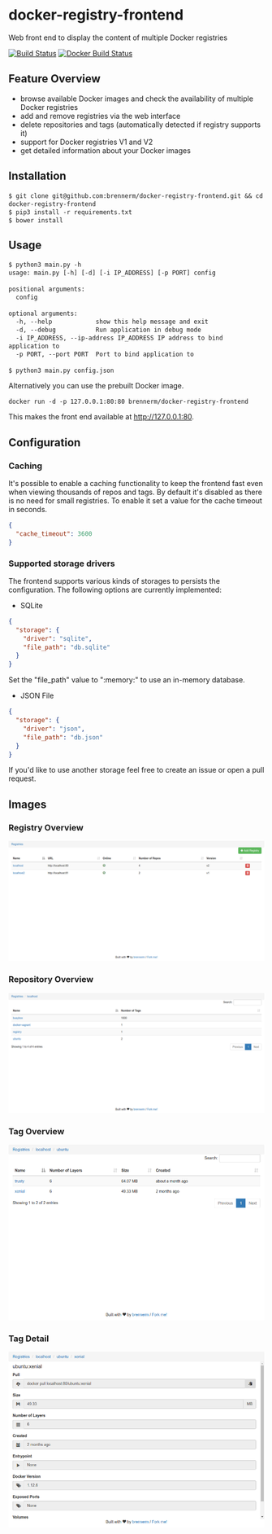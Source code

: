 # docker-registry-frontend
Web front end to display the content of multiple Docker registries

[![Build Status](https://travis-ci.org/brennerm/docker-registry-frontend.svg?branch=master)](https://travis-ci.org/brennerm/docker-registry-frontend)
[![Docker Build Status](https://img.shields.io/docker/build/brennerm/docker-registry-frontend.svg)](https://hub.docker.com/r/brennerm/docker-registry-frontend/)

## Feature Overview
- browse available Docker images and check the availability of multiple Docker registries
- add and remove registries via the web interface
- delete repositories and tags (automatically detected if registry supports it)
- support for Docker registries V1 and V2
- get detailed information about your Docker images

## Installation
```
$ git clone git@github.com:brennerm/docker-registry-frontend.git && cd docker-registry-frontend
$ pip3 install -r requirements.txt
$ bower install
```

## Usage
```
$ python3 main.py -h
usage: main.py [-h] [-d] [-i IP_ADDRESS] [-p PORT] config

positional arguments:
  config

optional arguments:
  -h, --help            show this help message and exit
  -d, --debug           Run application in debug mode
  -i IP_ADDRESS, --ip-address IP_ADDRESS IP address to bind application to
  -p PORT, --port PORT  Port to bind application to

$ python3 main.py config.json
```

Alternatively you can use the prebuilt Docker image.
```
docker run -d -p 127.0.0.1:80:80 brennerm/docker-registry-frontend
```
This makes the front end available at http://127.0.0.1:80.

## Configuration
### Caching
It's possible to enable a caching functionality to keep the frontend fast even when viewing thousands of repos and tags.
By default it's disabled as there is no need for small registries. To enable it set a value for the cache timeout in seconds.
```json
{
  "cache_timeout": 3600
}
```
### Supported storage drivers
The frontend supports various kinds of storages to persists the configuration.
The following options are currently implemented:
- SQLite
```json
{
  "storage": {
    "driver": "sqlite",
    "file_path": "db.sqlite"
  }
}
```
 Set the "file_path" value to ":memory:" to use an in-memory database.

- JSON File
```json
{
  "storage": {
    "driver": "json",
    "file_path": "db.json"
  }
}
```

If you'd like to use another storage feel free to create an issue or open a pull request.

## Images
### Registry Overview
![Registry Overview](/img/registry_overview.png)

### Repository Overview
![Repository Overview](/img/repo_overview.png)

### Tag Overview
![Tag Overview](/img/tag_overview.png)

### Tag Detail
![Tag Detail](/img/tag_detail.png)
